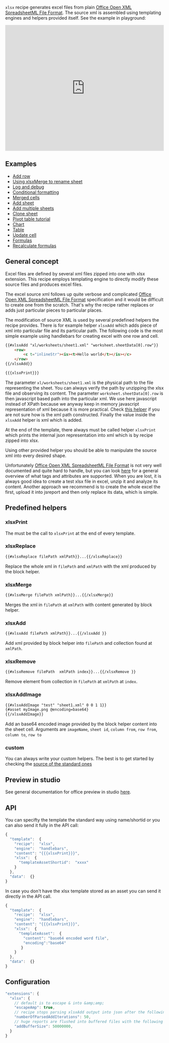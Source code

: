 


`xlsx` recipe generates excel files from plain [Office Open XML SpreadsheetML File Format](http://msdn.microsoft.com/en-us/library/dd922181%28v=office.12%29.aspx). The source xml is assembled using templating engines and helpers provided itself. See the example in playground:

<iframe src='https://playground.jsreport.net/studio/workspace/rJftqRaQ/10?embed=1' width="100%" height="400" frameborder="0"></iframe>

## Examples

- [Add row](https://playground.jsreport.net/studio/workspace/r1vaurbw/3)
- [Using xlsxMerge to rename sheet](https://playground.jsreport.net/studio/workspace/BJa5OBWD/2)
- [Log and debug](https://playground.jsreport.net/studio/workspace/ryaUvq21e/3)
- [Conditional formatting](https://playground.jsreport.net/studio/workspace/H1BHqBZw/9)
- [Merged cells](https://playground.jsreport.net/studio/workspace/rkX89bHD/2)
- [Add sheet](https://playground.jsreport.net/studio/workspace/SyL6aErP/2)
- [Add multiple sheets](https://playground.jsreport.net/w/jan_blaha/wFq~T2U1)
- [Clone sheet](https://playground.jsreport.net/studio/workspace/rJWIm-2Rg/3)
- [Pivot table tutorial](https://jsreport.net/learn/dynamic-excel-pivot-table)
- [Chart](https://playground.jsreport.net/studio/workspace/rJftqRaQ/10)
- [Table](https://playground.jsreport.net/studio/workspace/Hy_V2BSh/4)
- [Update cell](https://playground.jsreport.net/studio/workspace/Hkr4xanxg/7)
- [Formulas](https://playground.jsreport.net/studio/workspace/rkWcRiHog/27)
- [Recalculate formulas](https://playground.jsreport.net/studio/workspace/BkcNMahxg/6)

## General concept

Excel files are defined by several xml files zipped into one with xlsx extension. This recipe employs templating engine to directly modify these source files and produces excel files.

The excel source xml follows up quite verbose and complicated [Office Open XML SpreadsheetML File Format](http://msdn.microsoft.com/en-us/library/dd922181%28v=office.12%29.aspx) specification and it would be difficult to create one from the scratch. That's why the recipe rather replaces or adds just particular pieces to particular places.

The modification of source XML is used by several predefined helpers the recipe provides. There is for example helper `xlsxAdd` which adds piece of xml into particular file and its particular path. The following code is the most simple example using handlebars for creating excel with one row and cell.

```html
{{#xlsxAdd "xl/worksheets/sheet1.xml" "worksheet.sheetData[0].row"}}
    <row>
        <c t="inlineStr"><is><t>Hello world</t></is></c>
    </row>
{{/xlsxAdd}}

{{{xlsxPrint}}}
```

The parameter `xl/worksheets/sheet1.xml` is the physical path to the file representing the sheet. You can always verify the path by unzipping the xlsx file and observing its content.  The parameter `worksheet.sheetData[0].row` is then javascript based path into the particular xml. We use here javascript instead of XPath because we anyway keep in memory javascript representation of xml because it is more practical. Check [this helper](https://playground.jsreport.net/studio/workspace/ryaUvq21e/3) if you are not sure how is the xml path constructed. Finally the value inside the `xlsxAdd` helper is xml which is added.

At the end of the template, there always must be called helper `xlsxPrint` which prints the internal json representation into xml which is by recipe zipped into xlsx.

Using other provided helper you should be able to manipulate the source xml into every desired shape.

Unfortunately [Office Open XML SpreadsheetML File Format](http://msdn.microsoft.com/en-us/library/dd922181%28v=office.12%29.aspx) is not very well documented and quite hard to handle, but you can look [here](http://officeopenxml.com/SScontentOverview.php) for a general overview of what tags and attributes are supported. When you are lost, it is always good idea to create a test xlsx file in excel, unzip it and analyze its content. Another approach we recommend is to create the whole excel the first, upload it into jsreport and then only replace its data, which is simple.

## Predefined helpers

### xlsxPrint
The must be the call to `xlsxPrint` at the end of every template.

### xlsxReplace
```html
{{#xlsxReplace filePath xmlPath}}...{{/xlsxReplace}}
```
Replace the whole xml in `filePath` and `xmlPath` with the xml produced by the block helper.

### xlsxMerge
```html
{{#xlsxMerge filePath xmlPath}}...{{/xlsxMerge}}
```
Merges the xml in `filePath` at `xmlPath` with content generated by block helper.

### xlsxAdd
```html
{{#xlsxAdd filePath xmlPath}}...{{/xlsxAdd }}
```
Add xml provided by block helper into `filePath` and collection found at `xmlPath`.


### xlsxRemove

```html
{{#xlsxRemove filePath  xmlPath index}}...{{/xlsxRemove }}
```
Remove element from collection in `filePath` at `xmlPath` at `index`.

### xlsxAddImage

```html
{{#xlsxAddImage "test" "sheet1.xml" 0 0 1 1}}
{#asset myImage.png @encoding=base64}
{{/xlsxAddImage}}
```

Add an base64 encoded image provided by the block helper content into the sheet cell. Arguments are `imageName`, `sheet id`,  `column from`, `row from`, `column to`, `row to`

### custom
You can always write your custom helpers. The best is to get started by checking the [source of the standard ones](https://github.com/jsreport/jsreport-xlsx/blob/master/static/helpers.js)

## Preview in studio
See general documentation for office preview in studio [here](/learn/office-preview).

## API

You can specifty the template the standard way using name/shortid or you can also send it fully in the API call:
```js
{  
  "template":  {  
    "recipe":  "xlsx",  
    "engine":  "handlebars",  
    "content": "{{{xlsxPrint}}}",
    "xlsx":  {  
      "templateAssetShortid":  "xxxx"  
    }  
  },  
  "data":  {}
}
```
In case you don't have the xlsx template stored as an asset you can send it directly in the API call.

```js
{  
  "template":  {  
    "recipe":  "xlsx",  
    "engine":  "handlebars",  
    "content": "{{{xlsxPrint}}}",
    "xlsx":  {  
      "templateAsset":  {  
        "content": "base64 encoded word file",
        "encoding":"base64"
       }
    }  
  },  
  "data":  {}
}
```

## Configuration

```js
"extensions": {
  "xlsx": {   
    // default is to escape & into &amp;amp;
    "escapeAmp": true,
    // recipe stops parsing xlsxAdd output into json after the following is reached
    "numberOfParsedAddIterations": 50,
    // huge reports are flushed into buffered files with the following size
    "addBufferSize": 50000000,
  }
}
```
